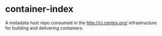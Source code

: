 # container-index
A metadata host repo consumed in the http://ci.centos.org/ infrastructure
for building and delivering containers.
